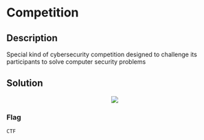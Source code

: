 # Competition

## Description

Special kind of cybersecurity competition designed to challenge its participants to solve computer security problems

## Solution

<p align="center"><img src="./img.png"></p>

### Flag

```text
CTF
```
